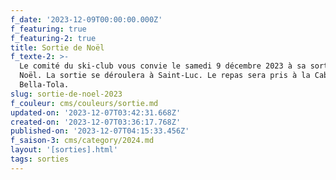```yaml
---
f_date: '2023-12-09T00:00:00.000Z'
f_featuring: true
f_featuring-2: true
title: Sortie de Noël
f_texte-2: >-
  Le comité du ski-club vous convie le samedi 9 décembre 2023 à sa sortie de
  Noël. La sortie se déroulera à Saint-Luc. Le repas sera pris à la Cabane
  Bella-Tola.
slug: sortie-de-noel-2023
f_couleur: cms/couleurs/sortie.md
updated-on: '2023-12-07T03:42:31.668Z'
created-on: '2023-12-07T03:36:17.768Z'
published-on: '2023-12-07T04:15:33.456Z'
f_saison-3: cms/category/2024.md
layout: '[sorties].html'
tags: sorties
---
```



